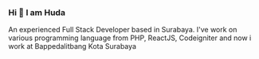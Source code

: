 ### Hi 👋 I am Huda
An experienced Full Stack Developer based in Surabaya. I've work on various programming language from PHP, ReactJS, Codeigniter and now i work at Bappedalitbang Kota Surabaya

<!--
**hudamiftakh/hudamiftakh** is a ✨ _special_ ✨ repository because its `README.md` (this file) appears on your GitHub profile.

Here are some ideas to get you started:

- 🔭 I’m currently working on ...
- 🌱 I’m currently learning ...
- 👯 I’m looking to collaborate on ...
- 🤔 I’m looking for help with ...
- 💬 Ask me about ...
- 📫 How to reach me: ...
- 😄 Pronouns: ...
- ⚡ Fun fact: ...
-->
